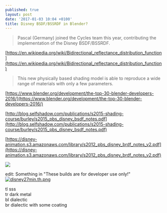```yaml
---
published: true
layout: post
date: '2017-01-03 10:04 +0100'
title: Disney BSDF/BSSRDF in Blender?
---
```

> Pascal (Germany) joined the Cycles team this year, contributing the implementation of the Disney BSDF/BSSRDF.

[https://en.wikipedia.org/wiki/Bidirectional_reflectance_distribution_function](https://en.wikipedia.org/wiki/Bidirectional_reflectance_distribution_function)

> This new physically based shading model  is able to reproduce a wide range of materials with only a few parameters.

[https://www.blender.org/development/the-top-30-blender-developers-2016/](https://www.blender.org/development/the-top-30-blender-developers-2016/)

[http://blog.selfshadow.com/publications/s2015-shading-course/burley/s2015_pbs_disney_bsdf_notes.pdf](http://blog.selfshadow.com/publications/s2015-shading-course/burley/s2015_pbs_disney_bsdf_notes.pdf)

[https://disney-animation.s3.amazonaws.com/library/s2012_pbs_disney_brdf_notes_v2.pdf](https://disney-animation.s3.amazonaws.com/library/s2012_pbs_disney_brdf_notes_v2.pdf)

![](http://blog.selfshadow.com/images/s2015-shading/title.jpg)

edit: Something in "These builds are for developer use only!"   
[![disney27min.th.png](https://cdn.scrot.moe/images/2017/01/04/disney27min.th.png)](https://cdn.scrot.moe/images/2017/01/04/disney27min.png)

tl sss  
tr dark metal  
bl dialectic  
br dialectic with some coating   
